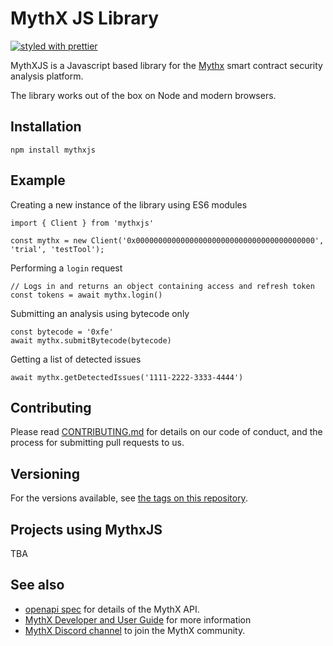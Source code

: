 # MythX JS Library

[![styled with prettier](https://img.shields.io/badge/styled_with-prettier-ff69b4.svg)](https://github.com/prettier/prettier)

MythXJS is a Javascript based library for the [Mythx](https://mythx.io/) smart contract security analysis platform.

The library works out of the box on Node and modern browsers.

## Installation

```
npm install mythxjs
```

## Example

Creating a new instance of the library using ES6 modules

```
import { Client } from 'mythxjs'

const mythx = new Client('0x0000000000000000000000000000000000000000', 'trial', 'testTool');
```

Performing a `login` request

```
// Logs in and returns an object containing access and refresh token
const tokens = await mythx.login()

```

Submitting an analysis using bytecode only

```
const bytecode = '0xfe'
await mythx.submitBytecode(bytecode)
```

Getting a list of detected issues

```
await mythx.getDetectedIssues('1111-2222-3333-4444')
```

## Contributing

Please read [CONTRIBUTING.md](https://github.com/ConsenSys/mythxjs/blob/master/CONTRIBUTING.md) for details on our code of conduct, and the process for submitting pull requests to us.

## Versioning

For the versions available, see [the tags on this repository](https://github.com/ConsenSys/mythxjs/tags).

## Projects using MythxJS

TBA

## See also

-   [openapi spec](https://api.mythx.io/v1/openapi) for details of the MythX API.
-   [MythX Developer and User Guide](https://docs.mythx.io/) for more information
-   [MythX Discord channel](https://discord.gg/kktn8Wt) to join the MythX community.
